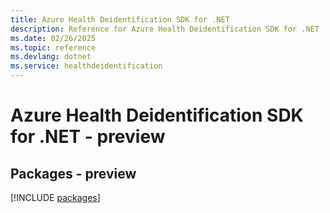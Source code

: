 ```yaml
---
title: Azure Health Deidentification SDK for .NET
description: Reference for Azure Health Deidentification SDK for .NET
ms.date: 02/26/2025
ms.topic: reference
ms.devlang: dotnet
ms.service: healthdeidentification
---
```

# Azure Health Deidentification SDK for .NET - preview
## Packages - preview
[!INCLUDE [packages](health-deidentification-index.md)]